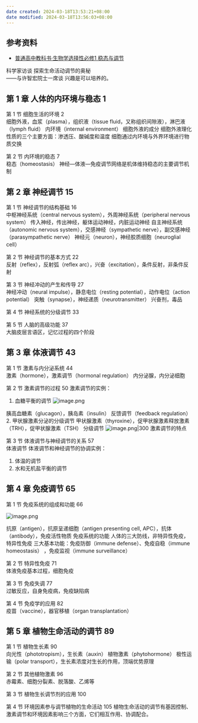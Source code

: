 ```yaml
---
date created: 2024-03-18T13:53:21+08:00
date modified: 2024-03-18T13:56:03+08:00
---
```

## 参考资料

- [普通高中教科书·生物学选择性必修1 稳态与调节](https://basic.smartedu.cn/tchMaterial/detail?contentType=assets_document&contentId=ec6ab12c-0b06-43a5-bf62-ee90b619f607&catalogType=tchMaterial&subCatalog=tchMaterial)

科学家访谈 探索生命活动调节的奥秘  
——与许智宏院士一席谈
兴趣是可以培养的。

## 第 1 章 人体的内环境与稳态 1  

第 1 节 细胞生活的环境 2  
细胞外液，血浆（plasma），组织液（tissue fluid，又称组织间隙液），淋巴液（lymph fluid）
内环境（internal environment）
细胞外液的成分
细胞外液理化性质的三个主要方面：渗透压、酸碱度和温度
细胞通过内环境与外界环境进行物质交换

第 2 节 内环境的稳态 7  
稳态（homeostasis）
神经—体液—免疫调节网络是机体维持稳态的主要调节机制

## 第 2 章 神经调节 15  

第 1 节 神经调节的结构基础 16  
中枢神经系统（central nervous system），外周神经系统（peripheral nervous system）
传入神经，传出神经，躯体运动神经，内脏运动神经
自主神经系统（autonomic nervous system），交感神经（sympathetic nerve），副交感神经（parasympathetic nerve）
神经元（neuron），神经胶质细胞（neuroglial cell）

第 2 节 神经调节的基本方式 22  
反射（reflex），反射弧（reflex arc），兴奋（excitation），条件反射，非条件反射

第 3 节 神经冲动的产生和传导 27  
神经冲动（neural impulse），静息电位（resting potential），动作电位（action  
potential）
突触（synapse），神经递质（neurotransmitter）
兴奋剂，毒品

第 4 节 神经系统的分级调节 33  

第 5 节 人脑的高级功能 37  
大脑皮层言语区，记忆过程的四个阶段

## 第 3 章 体液调节 43  

第 1 节 激素与内分泌系统 44  
激素（hormone），激素调节（hormonal regulation）
内分泌腺，内分泌细胞

第 2 节 激素调节的过程 50 
激素调节的实例：
1. 血糖平衡的调节
![image.png](https://pictures-1323793543.cos.ap-nanjing.myqcloud.com/pics/20240320183817.png)

胰高血糖素（glucagon），胰岛素（insulin）
反馈调节（feedback regulation）
2. 甲状腺激素分泌的分级调节
甲状腺激素（thyroxine），促甲状腺激素释放激素（TRH），促甲状腺激素（TSH）
分级调节
![image.png|300](https://pictures-1323793543.cos.ap-nanjing.myqcloud.com/pics/20240320184346.png)
激素调节的特点

第 3 节 体液调节与神经调节的关系 57  
体液调节
体液调节和神经调节的协调实例：
1. 体温的调节
2. 水和无机盐平衡的调节

## 第 4 章 免疫调节 65  

第 1 节 免疫系统的组成和功能 66  

![image.png](https://pictures-1323793543.cos.ap-nanjing.myqcloud.com/pics/20240320185339.png)

抗原（antigen），抗原呈递细胞（antigen presenting cell, APC），抗体（antibody），免疫活性物质
免疫系统的功能
人体的三大防线，非特异性免疫，特异性免疫
三大基本功能：免疫防御（immune defense）、免疫自稳（immune homeostasis）  ，免疫监视（immune surveillance）

第 2 节 特异性免疫 71  
体液免疫基本过程，细胞免疫

第 3 节 免疫失调 77  
过敏反应，自身免疫病，免疫缺陷病

第 4 节 免疫学的应用 82  
疫苗（vaccine），器官移植（organ transplantation）

## 第 5 章 植物生命活动的调节 89  

第 1 节 植物生长素 90  
向光性（phototropism），生长素（auxin）
植物激素（phytohormone）
极性运输（polar transport），生长素浓度对生长的作用，顶端优势原理

第 2 节 其他植物激素 96  
赤霉素、细胞分裂素、脱落酸、乙烯等

第 3 节 植物生长调节剂的应用 100  

第 4 节 环境因素参与调节植物的生命活动 105
植物生命活动的调节有基因控制、激素调节和环境因素影响三个方面，它们相互作用、协调配合。
